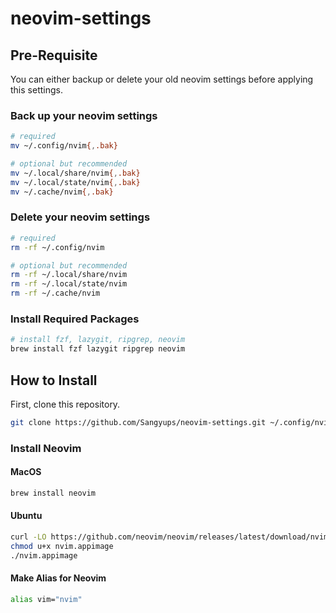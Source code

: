 # neovim-settings

## Pre-Requisite

You can either backup or delete your old neovim settings before applying this settings.

### Back up your neovim settings

```sh
# required
mv ~/.config/nvim{,.bak}

# optional but recommended
mv ~/.local/share/nvim{,.bak}
mv ~/.local/state/nvim{,.bak}
mv ~/.cache/nvim{,.bak}
```

### Delete your neovim settings

```sh
# required
rm -rf ~/.config/nvim

# optional but recommended
rm -rf ~/.local/share/nvim
rm -rf ~/.local/state/nvim
rm -rf ~/.cache/nvim
```

### Install Required Packages

```sh
# install fzf, lazygit, ripgrep, neovim
brew install fzf lazygit ripgrep neovim
```

## How to Install

First, clone this repository.

```sh
git clone https://github.com/Sangyups/neovim-settings.git ~/.config/nvim
```

### Install Neovim

#### MacOS

```sh
brew install neovim
```

#### Ubuntu

```sh
curl -LO https://github.com/neovim/neovim/releases/latest/download/nvim.appimage
chmod u+x nvim.appimage
./nvim.appimage
```

#### Make Alias for Neovim

```sh
alias vim="nvim"
```

